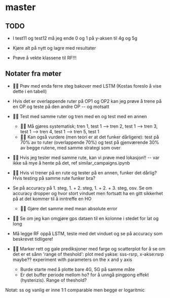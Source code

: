 # master

## TODO
* I test11 og test12 må jeg ende 0 og 1 på y-aksen til 4g og 5g
* Kjøre alt på nytt og lagre med resultater

* Prøve å vekte klassene til RF!!!


## Notater fra møter
* 👊🏼 Prøv med enda ferre steg bakover med LSTM (Kostas foreslo å vise dette i en tabell)

* Hvis det er overlappende ruter på OP1 og OP2 kan jeg prøve å trene på en OP og teste på den andre OP -- og motsatt

* 👊🏼 Test med samme ruter og tren med en og test med en annen
    - 👊🏼 Må gjøres systematisk; tren 1, test 1 --> tren 2, test 1 --> tren 3, test 1 --> tren 4, test 1 --> tren 5, test 1
    - 👊🏼 Kan også vurdere (men teori er at det funker dårligere): test på 70% av to ruter (overlappende 70%) og test på gjenværende 30% av begge rutene, med samme strategi som over

* 👊🏼 Hvis jeg tester med samme rute, kan vi prøve med lokasjon!! -- var ikke så mye å hente på det, ref similar_campaigns.ipynb

* 👊🏼 Hvis vi trener på en rute og tester på en annen, funker det dårlig? Hvis testing på samme rute funker bra?


* Se på accuracy på 1. steg, 1. + 2. steg, 1. + 2. + 3. steg, osv. Se om accuracy dropper og hvor stort vinduet men fortsatt ha en gitt sikkerhet på at det kommer til å inntreffe en HO
    - 👊🏼 Gjøre det samme med mean absolute error

* 👊🏼 Se om jeg kan omgjøre gps dataen til en kolonne i stedet for lat og long

* Må legge RF oppå LSTM, teste med det vinduet og se på accuracy som beskrevet tidligere!

* 👊🏼 Marker rett og gale prediksjoner med farge og scatterplot for å se om det er et sånn 'range of theshold': plot med yakse: sss-rsrp, x-akse:rsrp maybe?? experiment with parameters on the x and y axis
    - Burde starte med å plotte bare 4G, 5G på samme måte
    - Er det buffer periode mellom ho? for å unngå pingpong effekt (hysterizis). Range of theshold?




Notat: ss og vanlig er inne 1:1 comparable men begge er logaritmic
